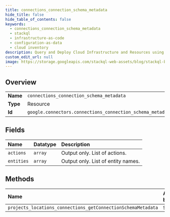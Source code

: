 ```yaml
---
title: connections_connection_schema_metadata
hide_title: false
hide_table_of_contents: false
keywords:
  - connections_connection_schema_metadata
  - stackql
  - infrastructure-as-code
  - configuration-as-data
  - cloud inventory
description: Query and Deploy Cloud Infrastructure and Resources using SQL
custom_edit_url: null
image: https://storage.googleapis.com/stackql-web-assets/blog/stackql-blog-post-featured-image.png
---
```

  
    

## Overview
<table><tbody>
<tr><td><b>Name</b></td><td><code>connections_connection_schema_metadata</code></td></tr>
<tr><td><b>Type</b></td><td>Resource</td></tr>
<tr><td><b>Id</b></td><td><code>google.connectors.connections_connection_schema_metadata</code></td></tr>
</tbody></table>

## Fields
| Name | Datatype | Description |
|:-----|:---------|:------------|
| `actions` | `array` | Output only. List of actions. |
| `entities` | `array` | Output only. List of entity names. |
## Methods
| Name | Accessible by | Required Params |
|:-----|:--------------|:----------------|
| `projects_locations_connections_getConnectionSchemaMetadata` | `SELECT` | `name` |
